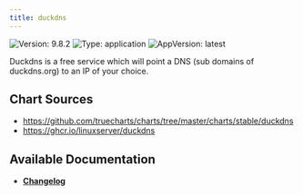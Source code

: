 ```yaml
---
title: duckdns
---
```


![Version: 9.8.2](https://img.shields.io/badge/Version-9.8.2-informational?style=flat-square) ![Type: application](https://img.shields.io/badge/Type-application-informational?style=flat-square) ![AppVersion: latest](https://img.shields.io/badge/AppVersion-latest-informational?style=flat-square)

Duckdns is a free service which will point a DNS (sub domains of duckdns.org) to an IP of your choice.

## Chart Sources

- https://github.com/truecharts/charts/tree/master/charts/stable/duckdns
- https://ghcr.io/linuxserver/duckdns

## Available Documentation

- [**Changelog**](./CHANGELOG.md)
